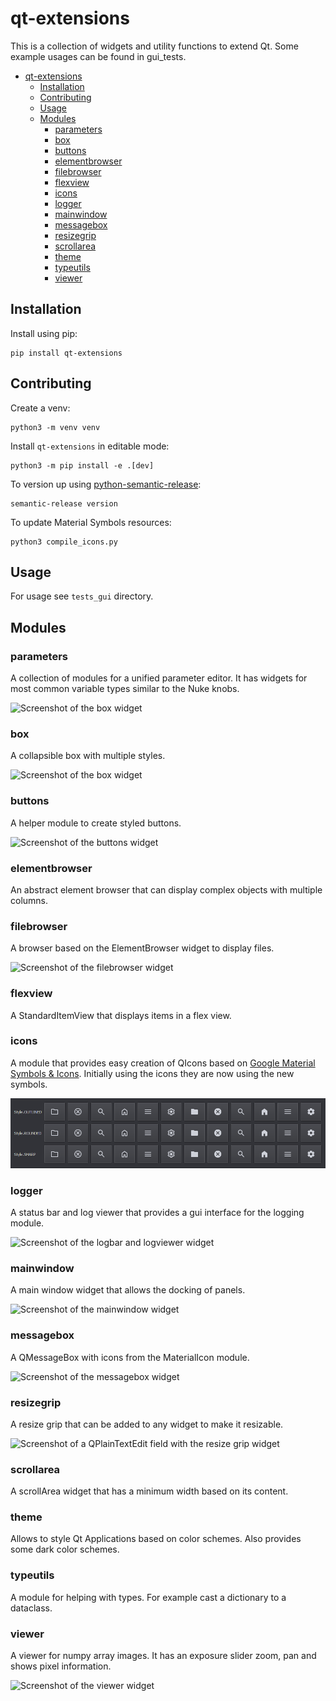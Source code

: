 # qt-extensions

This is a collection of widgets and utility functions to extend Qt.
Some example usages can be found in gui_tests.

<!-- TOC -->
* [qt-extensions](#qt-extensions)
  * [Installation](#installation)
  * [Contributing](#contributing)
  * [Usage](#usage)
  * [Modules](#modules)
    * [parameters](#parameters)
    * [box](#box)
    * [buttons](#buttons)
    * [elementbrowser](#elementbrowser)
    * [filebrowser](#filebrowser)
    * [flexview](#flexview)
    * [icons](#icons)
    * [logger](#logger)
    * [mainwindow](#mainwindow)
    * [messagebox](#messagebox)
    * [resizegrip](#resizegrip)
    * [scrollarea](#scrollarea)
    * [theme](#theme)
    * [typeutils](#typeutils)
    * [viewer](#viewer)
<!-- TOC -->

## Installation

Install using pip:
```shell
pip install qt-extensions
```

## Contributing

Create a venv:
```shell
python3 -m venv venv
```
Install `qt-extensions` in editable mode:
```shell
python3 -m pip install -e .[dev]
```

To version up using [python-semantic-release]:
```shell
semantic-release version
```

[python-semantic-release]: https://github.com/python-semantic-release/python-semantic-release

To update Material Symbols resources:
```shell
python3 compile_icons.py
```

## Usage

For usage see `tests_gui` directory.

## Modules

### parameters
A collection of modules for a unified parameter editor. It has widgets for most common variable types similar to the Nuke knobs.

![Screenshot of the box widget](/.github/assets/parameter_editor.png)

### box
A collapsible box with multiple styles.

![Screenshot of the box widget](/.github/assets/box.png)

### buttons
A helper module to create styled buttons.

![Screenshot of the buttons widget](/.github/assets/buttons.png)

### elementbrowser
An abstract element browser that can display complex objects with multiple columns.

### filebrowser
A browser based on the ElementBrowser widget to display files.

![Screenshot of the filebrowser widget](/.github/assets/filebrowser.png)

### flexview
A StandardItemView that displays items in a flex view.

### icons
A module that provides easy creation of QIcons based on
[Google Material Symbols & Icons]. Initially using the icons they are now using the new
symbols.

![Screenshot of the icons](/.github/assets/icons.png)

[Google Material Symbols & Icons]: https://fonts.google.com/icons

### logger
A status bar and log viewer that provides a gui interface for the logging module.

![Screenshot of the logbar and logviewer widget](/.github/assets/logger.png)

### mainwindow
A main window widget that allows the docking of panels.

![Screenshot of the mainwindow widget](/.github/assets/mainwindow.png)

### messagebox
A QMessageBox with icons from the MaterialIcon module.

![Screenshot of the messagebox widget](/.github/assets/messagebox.png)

### resizegrip
A resize grip that can be added to any widget to make it resizable.

![Screenshot of a QPlainTextEdit field with the resize grip widget](/.github/assets/resizegrip.png)

### scrollarea
A scrollArea widget that has a minimum width based on its content.

### theme
Allows to style Qt Applications based on color schemes. Also provides some dark color schemes.

### typeutils
A module for helping with types. For example cast a dictionary to a dataclass.

### viewer
A viewer for numpy array images. It has an exposure slider zoom, pan and shows pixel information.

![Screenshot of the viewer widget](/.github/assets/viewer.png)
